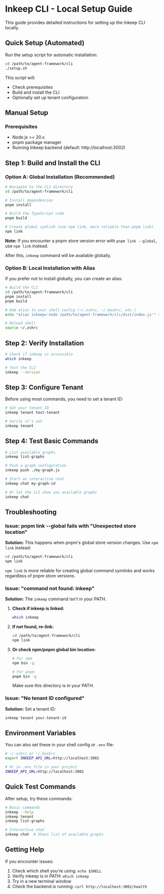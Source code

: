 # Inkeep CLI - Local Setup Guide

This guide provides detailed instructions for setting up the Inkeep CLI locally.

## Quick Setup (Automated)

Run the setup script for automatic installation:

```bash
cd /path/to/agent-framework/cli
./setup.sh
```

This script will:
- Check prerequisites
- Build and install the CLI
- Optionally set up tenant configuration

## Manual Setup

### Prerequisites

- Node.js >= 20.x
- pnpm package manager
- Running Inkeep backend (default: http://localhost:3002)

## Step 1: Build and Install the CLI

### Option A: Global Installation (Recommended)

```bash
# Navigate to the CLI directory
cd /path/to/agent-framework/cli

# Install dependencies
pnpm install

# Build the TypeScript code
pnpm build

# Create global symlink (use npm link, more reliable than pnpm link)
npm link
```

**Note:** If you encounter a pnpm store version error with `pnpm link --global`, use `npm link` instead.

After this, `inkeep` command will be available globally.

### Option B: Local Installation with Alias

If you prefer not to install globally, you can create an alias:

```bash
# Build the CLI
cd /path/to/agent-framework/cli
pnpm install
pnpm build

# Add alias to your shell config (~/.zshrc, ~/.bashrc, etc.)
echo "alias inkeep='node /path/to/agent-framework/cli/dist/index.js'" >> ~/.zshrc

# Reload shell
source ~/.zshrc
```

## Step 2: Verify Installation

```bash
# Check if inkeep is accessible
which inkeep

# Test the CLI
inkeep --version
```

## Step 3: Configure Tenant

Before using most commands, you need to set a tenant ID:

```bash
# Set your tenant ID
inkeep tenant test-tenant

# Verify it's set
inkeep tenant
```

## Step 4: Test Basic Commands

```bash
# List available graphs
inkeep list-graphs

# Push a graph configuration
inkeep push ./my-graph.js

# Start an interactive chat
inkeep chat my-graph-id

# Or let the CLI show you available graphs
inkeep chat
```

## Troubleshooting

### Issue: pnpm link --global fails with "Unexpected store location"

**Solution:** This happens when pnpm's global store version changes. Use `npm link` instead:

```bash
cd /path/to/agent-framework/cli
npm link
```

`npm link` is more reliable for creating global command symlinks and works regardless of pnpm store versions.

### Issue: "command not found: inkeep"

**Solution:** The `inkeep` command isn't in your PATH.

1. **Check if inkeep is linked:**
   ```bash
   which inkeep
   ```

2. **If not found, re-link:**
   ```bash
   cd /path/to/agent-framework/cli
   npm link
   ```

3. **Or check npm/pnpm global bin location:**
   ```bash
   # For npm
   npm bin -g
   
   # For pnpm
   pnpm bin -g
   ```
   
   Make sure this directory is in your PATH.

### Issue: "No tenant ID configured"

**Solution:** Set a tenant ID:

```bash
inkeep tenant your-tenant-id
```

## Environment Variables

You can also set these in your shell config or `.env` file:

```bash
# ~/.zshrc or ~/.bashrc
export INKEEP_API_URL=http://localhost:3002

# Or in .env file in your project
INKEEP_API_URL=http://localhost:3002
```

## Quick Test Commands

After setup, try these commands:

```bash
# Basic commands
inkeep --help
inkeep tenant
inkeep list-graphs

# Interactive chat
inkeep chat  # Shows list of available graphs
```

## Getting Help

If you encounter issues:

1. Check which shell you're using: `echo $SHELL`
2. Verify inkeep is in PATH: `which inkeep`
3. Try in a new terminal window
4. Check the backend is running: `curl http://localhost:3002/health`